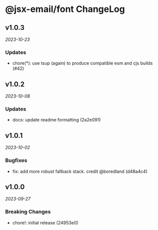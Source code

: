 # @jsx-email/font ChangeLog

## v1.0.3

_2023-10-23_

### Updates

- chore(\*): use tsup (again) to produce compatible esm and cjs builds (#42)

## v1.0.2

_2023-10-08_

### Updates

- docs: update readme formatting (2a2e091)

## v1.0.1

_2023-10-02_

### Bugfixes

- fix: add more robust fallback stack. credit @boredland (d48a4c4)

## v1.0.0

_2023-09-27_

### Breaking Changes

- chore!: initial release (24953e0)
